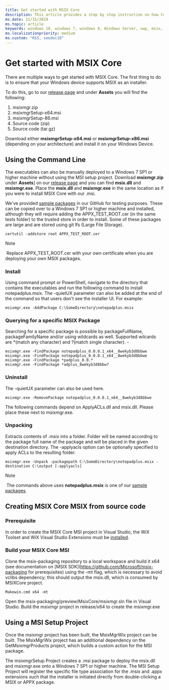 ```yaml
---
title: Get started with MSIX Core
description: This article provides a step by step instruction on how to leverage the MSIX Core bootstrapper, which creates an application using ClickOnce that will allow your users to just download a setup.exe and install their MSIX app through the MSIX Core Installer.
ms.date: 11/15/2019
ms.topic: article
keywords: windows 10, windows 7, windows 8, Windows Server, uwp, msix, msixcore, 1709, 1703, 1607, 1511, 1507
ms.localizationpriority: medium
ms.custom: "RS5, seodec18"
---
```


# Get started with MSIX Core
There are multiple ways to get started with MSIX Core. The first thing to do is to ensure that your Windows device supports MSIX as an installer.

To do this, go to our [release page](https://github.com/microsoft/msix-packaging/releases) and under **Assets** you will find the following: 
1. msixmgr.zip
2. msixmgrSetup-x64.msi
3. msixmgrSetup-86.msi
5. Source code (zip)
6. Source code (tar.gz) 

Download either **msixmgrSetup-x64.msi** or **msixmgrSetup-x86.msi** (depending on your architecture) and install it on your Windows Device. 

## Using the Command Line
The executables can also be manually deployed to a Windows 7 SP1 or higher machine without using the MSI setup project. Download **msixmgr.zip** under **Assets**] on our [release page](https://github.com/microsoft/msix-packaging/releases) and you can find **msix.dll** and **msixmgr.exe**. Place the **msix.dll** and **msixmgr.exe** in the same location as if you were to install MSIX Core with our .msi. 

We've provided [sample packages](https://github.com/microsoft/msix-packaging/tree/master/preview/MsixCore/Tests) in our GitHub for testing purposes. These can be copied over to a Windows 7 SP1 or higher machine and installed, although they will require adding the APPX_TEST_ROOT.cer (in the same tests folder) to the trusted store in order to install. Some of these packages are large and are stored using git lfs (Large File Storage).

```
certutil -addstore root APPX_TEST_ROOT.cer
```

> [!NOTE]
> Replace APPX_TEST_ROOT.cer with your own certificate when you are deploying your own MSIX packages. 

### Install
Using command prompt or PowerShell, navigate to the directory that contains the executables and run the following command to install notepadplus.msix. The -quietUX parameter can also be added at the end of the command so that users don't see the installer UI. For example: 
```
msixmgr.exe -AddPackage C:\SomeDirectory\notepadplus.msix
```
### Querying for a specific MSIX Package
Searching for a specific package is possible by packageFullName, packageFamilyName and/or using wildcards as well. Supported wilcards are *(match any character) and ?(match single character). -
```
msixmgr.exe -FindPackage notepadplus_0.0.0.1_x64__8wekyb3d8bbwe
msixmgr.exe -FindPackage notepadplus_0.0.0.1_x64__8wekyb3d8bbwe
msixmgr.exe -FindPackage *padplus_0.0.*
msixmgr.exe -FindPackage *adplus_8wekyb3d8bbw?
```
### Uninstall
The -quietUX parameter can also be used here.
```
msixmgr.exe -RemovePackage notepadplus_0.0.0.1_x64__8wekyb3d8bbwe
```

The following commands depend on ApplyACLs.dll and msix.dll. Please place these next to msixmgr.exe.

### Unpacking
Extracts contents of .msix into a folder. Folder will be named according to the package full name of the package and will be placed in the given destination directory. The -applyacls option can be optionally specified to apply ACLs to the resulting folder.
```
msixmgr.exe -Unpack -packagepath C:\SomeDirectory\notepadplus.msix -destination C:\output [-applyacls]
```

> [!NOTE]
> The commands above uses **notepadplus.msix** is one of our [sample packages](https://github.com/microsoft/msix-packaging/tree/master/preview/MsixCore/Tests).

## Creating MSIX Core MSIX from source code
### Prerequisite
In order to create the MSIX Core MSI project in Visual Studio, the WiX Toolset and WiX Visual Studio Extensions must be [installed](https://wixtoolset.org/releases/). 

### Build your MSIX Core MSI 
Clone the msix-packaging repository to a local workspace and build it x64 (see documentation on [MSIX SDK](https://github.com/Microsoft/msix-packaging for prerequisites) using the -mt flag, which is necessary to avoid vclibs dependency; this should output the msix.dll, which is consumed by MSIXCore project.

```
Makewin.cmd x64 -mt
```
Open the msix-packaging/preview/MsixCore/msixmgr.sln file in Visual Studio. Build the msixmgr project in release/x64 to create the msixmgr.exe

## Using a MSI Setup Project
Once the msixmgr project has been built, the MsixMgrWix project can be built. The MsixMgrWix project has an additional dependency on the GetMsixmgrProducts project, which builds a custom action for the MSI package.

The msixmgrSetup Project creates a .msi package to deploy the msix.dll and msixmgr.exe onto a Windows 7 SP1 or higher machine. The MSI Setup Project will register the specific file type association for the .msix and .appx extensions such that the installer is initiated directly from double-clicking a MSIX or APPX package.

